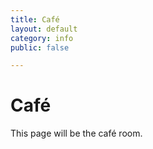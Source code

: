 ```yaml
---
title: Café
layout: default
category: info
public: false

---
```


# Café

This page will be the café room.